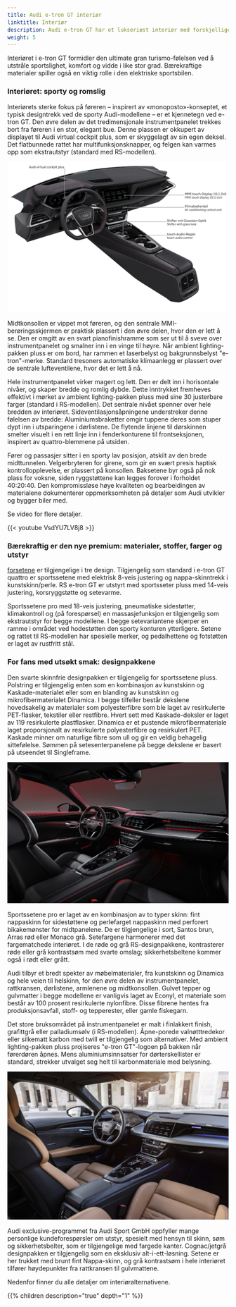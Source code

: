 ```yaml
---
title: Audi e-tron GT interiør
linktitle: Interiør
description: Audi e-tron GT har et lukseriøst interiør med forskjellige valg for seter og design.
weight: 5
---
```


Interiøret i e-tron GT formidler den ultimate gran turismo-følelsen ved å utstråle sportslighet, komfort og vidde i like stor grad. Bærekraftige materialer spiller også en viktig rolle i den elektriske sportsbilen.

### Interiøret: sporty og romslig

Interiørets sterke fokus på føreren – inspirert av «monoposto»-konseptet, et typisk designtrekk ved de sporty Audi-modellene – er et kjennetegn ved e-tron GT. Den øvre delen av det tredimensjonale instrumentpanelet trekkes bort fra føreren i en stor, elegant bue. Denne plassen er okkupert av displayet til Audi virtual cockpit plus, som er skyggelagt av sin egen deksel. Det flatbunnede rattet har multifunksjonsknapper, og felgen kan varmes opp som ekstrautstyr (standard med RS-modellen).

![Monoposto](monoposto.jpg "Monoposto-konsept")

Midtkonsollen er vippet mot føreren, og den sentrale MMI-berøringsskjermen er praktisk plassert i den øvre delen, hvor den er lett å se. Den er omgitt av en svart pianofinishramme som ser ut til å sveve over instrumentpanelet og smalner inn i en vinge til høyre. Når ambient lighting-pakken pluss er om bord, har rammen et laserbelyst og bakgrunnsbelyst "e-tron"-merke. Standard tresoners automatiske klimaanlegg er plassert over de sentrale lufteventilene, hvor det er lett å nå.

Hele instrumentpanelet virker magert og lett. Den er delt inn i horisontale nivåer, og skaper bredde og romlig dybde. Dette inntrykket fremheves effektivt i mørket av ambient lighting-pakken pluss med sine 30 justerbare farger (standard i RS-modellen). Det sentrale nivået spenner over hele bredden av interiøret. Sideventilasjonsåpningene understreker denne følelsen av bredde: Aluminiumsbraketter omgir tuppene deres som stuper dypt inn i utsparingene i dørlistene. De flytende linjene til dørskinnen smelter visuelt i en rett linje inn i fenderkonturene til frontseksjonen, inspirert av quattro-blemmene på utsiden.

Fører og passasjer sitter i en sporty lav posisjon, atskilt av den brede midttunnelen. Velgerbryteren for girene, som gir en svært presis haptisk kontrollopplevelse, er plassert på konsollen. Baksetene byr også på nok plass for voksne, siden ryggstøttene kan legges forover i forholdet 40:20:40. Den kompromissløse høye kvaliteten og bearbeidingen av materialene dokumenterer oppmerksomheten på detaljer som Audi utvikler og bygger biler med.

Se video for flere detaljer.

{{< youtube VsdYU7LV8j8 >}}

### Bærekraftig er den nye premium: materialer, stoffer, farger og utstyr

[forsetene](setene) er tilgjengelige i tre design. Tilgjengelig som standard i e-tron GT quattro er sportssetene med elektrisk 8-veis justering og nappa-skinntrekk i kunstskinn/perle. RS e-tron GT er utstyrt med sportsseter pluss med 14-veis justering, korsryggstøtte og setevarme.

Sportssetene pro med 18-veis justering, pneumatiske sidestøtter, klimakontroll og (på forespørsel) en massasjefunksjon er tilgjengelig som ekstrautstyr for begge modellene. I begge setevariantene skjerper en ramme i området ved hodestøtten den sporty konturen ytterligere. Setene og rattet til RS-modellen har spesielle merker, og pedalhettene og fotstøtten er laget av rustfritt stål.

### For fans med utsøkt smak: designpakkene

Den svarte skinnfrie designpakken er tilgjengelig for sportssetene pluss. Polstring er tilgjengelig enten som en kombinasjon av kunstskinn og Kaskade-materialet eller som en blanding av kunstskinn og mikrofibermaterialet Dinamica. I begge tilfeller består dekslene hovedsakelig av materialer som polyesterfibre som ble laget av resirkulerte PET-flasker, tekstiler eller restfibre. Hvert sett med Kaskade-deksler er laget av 119 resirkulerte plastflasker. Dinamica er et pustende mikrofibermateriale laget proporsjonalt av resirkulerte polyesterfibre og resirkulert PET. Kaskade minner om naturlige fibre som ull og gir en veldig behagelig sittefølelse. Sømmen på setesenterpanelene på begge dekslene er basert på utseendet til Singleframe.

![RS designpakke](interiormaterials/interior_PEF_1.jpg "RS designpakke rød med karboninnlegg og interiørlys")

Sportssetene pro er laget av en kombinasjon av to typer skinn: fint nappaskinn for sidestøttene og perlefarget nappaskinn med perforert bikakemønster for midtpanelene. De er tilgjengelige i sort, Santos brun, Arras rød eller Monaco grå. Setefargene harmonerer med det fargematchede interiøret. I de røde og grå RS-designpakkene, kontrasterer røde eller grå kontrastsøm med svarte omslag; sikkerhetsbeltene kommer også i rødt eller grått.

Audi tilbyr et bredt spekter av møbelmaterialer, fra kunstskinn og Dinamica og hele veien til helskinn, for den øvre delen av instrumentpanelet, rattkransen, dørlistene, armlenene og midtkonsollen. Gulvet tepper og gulvmatter i begge modellene er vanligvis laget av Econyl, et materiale som består av 100 prosent resirkulerte nylonfibre. Disse fibrene hentes fra produksjonsavfall, stoff- og tepperester, eller gamle fiskegarn.

Det store bruksområdet på instrumentpanelet er malt i finlakkert finish, grafittgrå eller palladiumsølv (i RS-modellen). Åpne-porede valnøtttredekor eller silkematt karbon med twill er tilgjengelig som alternativer. Med ambient lighting-pakken pluss projiseres "e-tron GT"-logoen på bakken når førerdøren åpnes. Mens aluminiumsinnsatser for dørterskellister er standard, strekker utvalget seg helt til karbonmateriale med belysning.

![Standardseter](interior.jpg "Audi RS e-tron GT med Audi eksklusivt interiør. Foto av Auditography")

Audi exclusive-programmet fra Audi Sport GmbH oppfyller mange personlige kundeforespørsler om utstyr, spesielt med hensyn til skinn, søm og sikkerhetsbelter, som er tilgjengelige med fargede kanter. Cognac/jetgrå designpakken er tilgjengelig som en eksklusiv alt-i-ett-løsning. Setene er her trukket med brunt fint Nappa-skinn, og grå kontrastsøm i hele interiøret tilfører høydepunkter fra rattkransen til gulvmattene.

Nedenfor finner du alle detaljer om interiøralternativene.

{{% children description="true" depth="1" %}}
